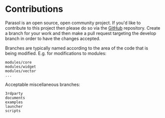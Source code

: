 # Contributions

Parasol is an open source, open community project. If you'd like to contribute to this project then please do so via the [GitHub](https://github.com/team-parasol/parasol/) repository. Create a branch for your work and then make a pull request targeting the develop branch in order to have the changes accepted.

Branches are typically named according to the area of the code that is being modified.  E.g. for modifications to modules:

```
modules/core
modules/widget
modules/vector
...
```

Acceptable miscellaneous branches:

```
3rdparty
documents
examples
launcher
scripts
```
